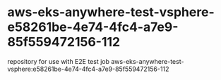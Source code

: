 # aws-eks-anywhere-test-vsphere-e58261be-4e74-4fc4-a7e9-85f559472156-112
repository for use with E2E test job aws-eks-anywhere-test-vsphere:e58261be-4e74-4fc4-a7e9-85f559472156-112
